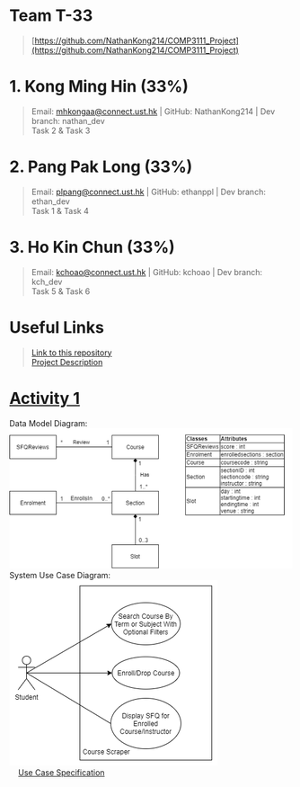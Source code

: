 # Team T-33

> [https://github.com/NathanKong214/COMP3111_Project](https://github.com/NathanKong214/COMP3111_Project)

# 1. Kong Ming Hin (33%)
> Email: mhkongaa@connect.ust.hk | GitHub: NathanKong214 | Dev branch: nathan_dev  
> Task 2 & Task 3

# 2. Pang Pak Long (33%)
> Email: plpang@connect.ust.hk | GitHub: ethanppl | Dev branch: ethan_dev  
> Task 1 & Task 4

# 3. Ho Kin Chun (33%)
> Email: kchoao@connect.ust.hk | GitHub: kchoao | Dev branch:  kch_dev  
> Task 5 & Task 6


# Useful Links

> [Link to this repository](https://github.com/NathanKong214/COMP3111_Project/)  
> [Project Description](https://course.cse.ust.hk/comp3111/Project/comp3111_project_s2020.pdf)  

# [Activity 1](https://github.com/NathanKong214/COMP3111_Project/tree/master/Activity1)


Data Model Diagram:  
![Data Model Diagram](/Activity1/Class%20Diagram.png)    
System Use Case Diagram:  
![System Use Case Diagram](/Activity1/System%20Use%20Case.png)  
&nbsp;&nbsp;&nbsp;&nbsp;[Use Case Specification](https://github.com/NathanKong214/COMP3111_Project/tree/master/Activity1/)  
